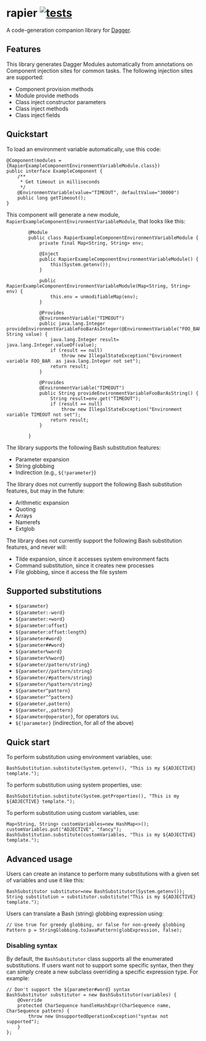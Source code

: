 # rapier [![tests](https://github.com/sigpwned/rapier/actions/workflows/tests.yml/badge.svg)](https://github.com/sigpwned/rapier/actions/workflows/tests.yml)

A code-generation companion library for [Dagger](https://github.com/google/dagger).

## Features

This library generates Dagger Modules automatically from annotations on Component injection sites for common tasks. The following injection sites are supported:

* Component provision methods
* Module provide methods
* Class inject constructor parameters
* Class inject methods
* Class inject fields

## Quickstart

To load an environment variable automatically, use this code:

    @Component(modules = {RapierExampleComponentEnvironmentVariableModule.class})
    public interface ExampleComponent {
        /**
         * Get timeout in milliseconds
         */
        @EnvironmentVariable(value="TIMEOUT", defaultValue="30000")
        public long getTimeout();
    }
    
This component will generate a new module, `RapierExampleComponentEnvironmentVariableModule`, that looks like this:

            @Module
            public class RapierExampleComponentEnvironmentVariableModule {
                private final Map<String, String> env;

                @Inject
                public RapierExampleComponentEnvironmentVariableModule() {
                    this(System.getenv());
                }

                public RapierExampleComponentEnvironmentVariableModule(Map<String, String> env) {
                    this.env = unmodifiableMap(env);
                }

                @Provides
                @EnvironmentVariable("TIMEOUT")
                public java.lang.Integer provideEnvironmentVariableFooBarAsInteger(@EnvironmentVariable("FOO_BAR") String value) {
                    java.lang.Integer result= java.lang.Integer.valueOf(value);
                    if (result == null)
                        throw new IllegalStateException("Environment variable FOO_BAR  as java.lang.Integer not set");
                    return result;
                }

                @Provides
                @EnvironmentVariable("TIMEOUT")
                public String provideEnvironmentVariableFooBarAsString() {
                    String result=env.get("TIMEOUT");
                    if (result == null)
                        throw new IllegalStateException("Environment variable TIMEOUT not set");
                    return result;
                }

            }



The library supports the following Bash substitution features:

* Parameter expansion
* String globbing
* Indirection (e.g., `${!parameter}`)

The library does not currently support the following Bash substitution features, but may in the future:

* Arithmetic expansion
* Quoting
* Arrays
* Namerefs
* Extglob

The library does not currently support the following Bash substitution features, and never will:

* Tilde expansion, since it accesses system environment facts
* Command substitution, since it creates new processes
* File globbing, since it access the file system

## Supported substitutions

* `${parameter}`
* `${parameter:-word}`
* `${parameter:+word}`
* `${parameter:offset}`
* `${parameter:offset:length}`
* `${parameter#word}`
* `${parameter##word}`
* `${parameter%word}`
* `${parameter%%word}`
* `${parameter/pattern/string}`
* `${parameter//pattern/string}`
* `${parameter/#pattern/string}`
* `${parameter/%pattern/string}`
* `${parameter^pattern}`
* `${parameter^^pattern}`
* `${parameter,pattern}`
* `${parameter,,pattern}`
* `${parameter@operator}`, for operators `UuL`
* `${!parameter}` (indirection, for all of the above)

## Quick start

To perform substitution using environment variables, use:

    BashSubstitution.substitute(System.getenv(), "This is my ${ADJECTIVE} template.");

To perform substitution using system properties, use:

    BashSubstitution.substitute(System.getProperties(), "This is my ${ADJECTIVE} template.");

To perform substitution using custom variables, use:

    Map<String, String> customVariables=new HashMap<>();
    customVariables.put("ADJECTIVE", "fancy");
    BashSubstitution.substitute(customVariables, "This is my ${ADJECTIVE} template.");

## Advanced usage

Users can create an instance to perform many substitutions with a given set of variables and use it like this:

    BashSubstitutor substitutor=new BashSubstitutor(System.getenv());
    String substitution = substitutor.substitute("This is my ${ADJECTIVE} template.");

Users can translate a Bash (string) globbing expression using:

    // Use true for greedy globbing, or false for non-greedy globbing
    Pattern p = StringGlobbing.toJavaPattern(globExpression, false);

### Disabling syntax

By default, the `BashSubstitutor` class supports all the enumerated substitutions. If users want not to support some specific syntax, then they can simply create a new subclass overriding a specific expression type. For example:

    // Don't support the ${parameter#word} syntax
    BashSubstitutor substitutor = new BashSubstitutor(variables) {
        @Override
        protected CharSequence handleHashExpr(CharSequence name, CharSequence pattern) {
            throw new UnsupportedOperationException("syntax not supported");
        }
    };
